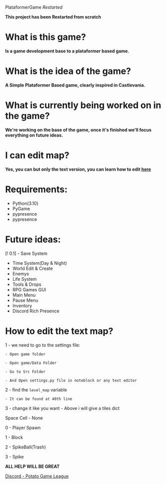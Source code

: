 PlataformerGame *Restarted*

**This project has been Restarted from scratch**

# What is this game?
**Is a game development base to a plataformer based game.**

# What is the idea of ​​the game?
**A Simple Plataformer Based game, clearly inspired in Castlevania.**

# What is currently being worked on in the game?
**We're working on the base of the game, once it's finished we'll focus everything on future ideas.**

# I can edit map?
**Yes, you can but only the text version, you can learn how to edit [here](#How-to-edit-the-text-map)**

# Requirements:
- Python(3.10)
- PyGame
- pypresence
- pypresence

# Future ideas:
[! 0.1] - Save System
- Time System(Day & Night)
- World Edit & Create
- Enemys
- Life System
- Tools & Drops
- RPG Games GUI
- Main Menu
- Pause Menu
- Inventory
- Discord Rich Presence

# How to edit the text map?
1 - we need to go to the settings file:

    - Open game folder

    - Open game/Data Folder

    - Go to Src Folder

    - And Open settings.py file in noteblock or any text editor

2 - find the ``level_map`` variable

    - It can be found at 40th line

3 - change it like you want
    - Above i will give a tiles dict

Space Cell - None

0 - Player Spawn

1 - Block

2 - SpikeBall(Trash)

3 - Spike

**ALL HELP WILL BE GREAT**

[Discord - Potato Game League](https://discord.gg/fb84sHDX7R)
